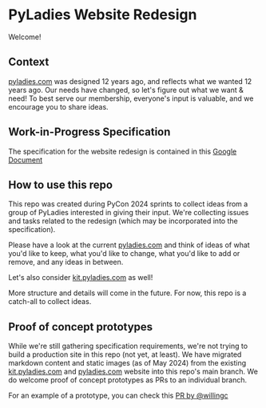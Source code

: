 # PyLadies Website Redesign

Welcome! 

## Context

[pyladies.com] was designed 12 years ago, and reflects what we wanted 12 years ago.
Our needs have changed, so let's figure out what we want & need!
To best serve our membership, everyone's input is valuable, and we encourage you to share ideas.

## Work-in-Progress Specification

The specification for the website redesign is contained in this [Google Document](https://docs.google.com/document/d/1HJcKdVI8WzySoidcRgjzqpCeFHSX4KaMnQHa1ER9mz0/edit?usp=sharing)

## How to use this repo

This repo was created during PyCon 2024 sprints to collect ideas from a group of PyLadies interested in giving their input.
We're collecting issues and tasks related to the redesign (which may be incorporated into the specification).

Please have a look at the current [pyladies.com] and think of ideas of what you'd like to keep, what you'd like to change, what you'd like to add or remove, and any ideas in between.

Let's also consider [kit.pyladies.com] as well!

More structure and details will come in the future. For now, this repo is a catch-all to collect ideas.

## Proof of concept prototypes

While we're still gathering specification requirements, we're not trying to build a production site in this repo (not yet, at least).
We have migrated markdown content and static images (as of May 2024) from the existing [kit.pyladies.com] and [pyladies.com] website into this repo's main branch.
We do welcome proof of concept prototypes as PRs to an individual branch.

For an example of a prototype, you can check this [PR by @willingc](https://github.com/pyladies/website-redesign/pull/2)


[pyladies.com]: https://pyladies.com
[kit.pyladies.com]: https://kit.pyladies.com
